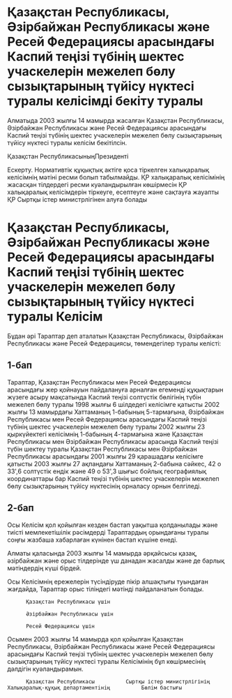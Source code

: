 # Қазақстан Республикасы, Әзiрбайжан Республикасы және Ресей Федерациясы арасындағы Каспий теңiзi түбiнiң шектес учаскелерiн межелеп бөлу сызықтарының түйiсу нүктесi туралы келiсiмдi бекiту туралы

Алматыда 2003 жылғы 14 мамырда жасалған Қазақстан Республикасы, Әзiрбайжан Республикасы және Ресей Федерациясы арасындағы Каспий теңiзi түбiнiң шектес учаскелерiн межелеп бөлу сызықтарының түйiсу нүктесi туралы келiсiм бекiтiлсiн.

Қазақстан РеспубликасыныңПрезиденті

Ескерту. Нормативтік құқықтық актіге қоса тіркелген халықаралық келісімнің мәтіні ресми болып табылмайды. ҚР халықаралық келісімінің жасасқан тілдердегі ресми куәландырылған көшірмесін ҚР халықаралық келісімдерін тіркеуге, есептеуге және сақтауға жауапты ҚР Сыртқы істер министрлігінен алуға болады

# Қазақстан Республикасы, Әзiрбайжан Республикасы және Ресей Федерациясы арасындағы Каспий теңiзi түбiнің шектес учаскелерiн межелеп бөлу сызықтарының түйiсу нүктесi туралы Келісім

Бұдан әрi Тараптар деп аталатын Қазақстан Республикасы, Әзiрбайжан Республикасы және Ресей Федерациясы, төмендегiлер туралы келiстi:

## 1-бап

Тараптар, Қазақстан Республикасы мен Ресей Федерациясы арасындағы жер қойнауын пайдалануға арналған егемендi құқықтарын жүзеге асыру мақсатында Каспий теңiзi солтүстiк бөлiгiнiң түбiн межелеп бөлу туралы 1998 жылғы 6 шiлдедегi келiсiмге қатысты 2002 жылғы 13 мамырдағы Хаттаманың 1-бабының  5-тармағына, Әзiрбайжан Республикасы мен Ресей Федерациясы арасындағы Каспий теңiзi түбiнiң шектес учаскелерiн межелеп бөлу туралы 2002 жылғы 23 қыркүйектегi келiсiмнiң 1-бабының 4-тармағына және Қазақстан Республикасы мен Әзiрбайжан Республикасы арасында Каспий теңiзi түбiн шектеу туралы Қазақстан Республикасы мен Әзiрбайжан Республикасы арасындағы 2001 жылғы 29 қарашадағы келiсiмге қатысты 2003 жылғы 27 ақпандағы Хаттаманың 2-бабына  сәйкес, 42 о  33',6 солтүстiк ендiк және 49 о  53',3 шығыс бойлық географиялық координаттары бар Каспий теңiзi түбiнiң шектес учаскелерiн межелеп бөлу сызықтарының түйiсу нүктесiнiң орналасу орнын белгiледi.

## 2-бап

Осы Келiсiм қол қойылған кезден бастап уақытша қолданылады және тиiстi мемлекетiшiлiк рәсiмдердi Тараптардың орындағаны туралы соңғы жазбаша хабарлаған күнiнен бастап күшiне енедi.

Алматы қаласында 2003 жылғы 14 мамырда әрқайсысы қазақ, әзiрбайжан және орыс тілдеріндe үш данадан жасалды және де барлық мәтiндердiң күшi бiрдей.

Осы Келiсiмнiң ережелерiн түсiндiруде пiкiр алшақтығы туындаған жағдайда, Тараптар орыс тiлiндегi мәтiндi пайдаланатын болады.

          Қазақстан Республикасы үшін

          Әзірбайжан Республикасы үшін

          Ресей Федерациясы үшін

Осымен 2003 жылғы 14 мамырда қол қойылған Қазақстан Республикасы, Әзiрбайжан Республикасы және Ресей Федерациясы арасындағы Каспий теңiзi түбiнiң шектес учаскелерiн межелеп бөлу сызықтарының түйiсу нүктесi туралы Келiсiмінің бұл көшiрмесiнiң дәлдiгiн куәландырамын.

          Қазақстан Республикасы          Сыртқы істер министрлігінің          Халықаралық-құқық департаментiнiң          Бөлiм бастығы

